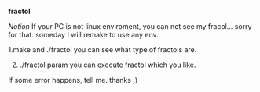 **fractol**

*Notion*
If your PC is not linux enviroment, you can not see my fracol...
sorry for that. someday I will remake to use any env.

1.make and ./fractol
    you can see what type of fractols are.
    
2. ./fractol param
    you can execute fractol which you like.

If some error happens, tell me.
thanks ;)

